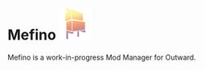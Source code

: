 # Mefino [![Mefino](https://raw.githubusercontent.com/Mefino/Mefino/main/img/logo_64x64.png)]()

Mefino is a work-in-progress Mod Manager for Outward.
